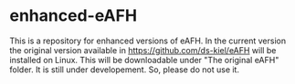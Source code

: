 # enhanced-eAFH
This is a repository for enhanced versions of eAFH.
In the current version the original version available in https://github.com/ds-kiel/eAFH will be installed on Linux. This will be downloadable under "The original eAFH" folder. It is still under developement. So, please do not use it.
